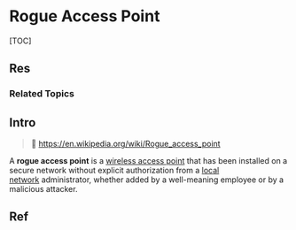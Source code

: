 # Rogue Access Point

[TOC]



## Res
### Related Topics



## Intro
> 🔗 https://en.wikipedia.org/wiki/Rogue_access_point

A **rogue access point** is a [wireless access point](https://en.wikipedia.org/wiki/Wireless_access_point "Wireless access point") that has been installed on a secure network without explicit authorization from a [local network](https://en.wikipedia.org/wiki/Local_network "Local network") administrator, whether added by a well-meaning employee or by a malicious attacker.



## Ref
